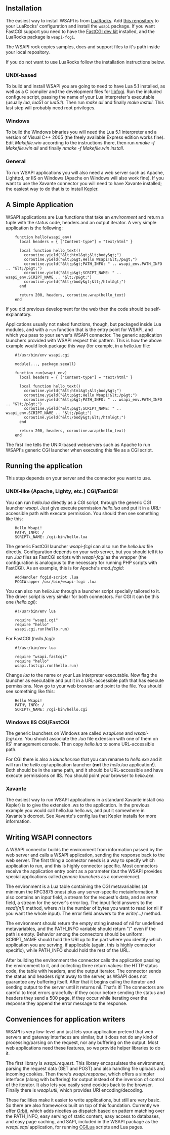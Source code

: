 ## Installation

The easiest way to install WSAPI is from [LuaRocks](http://luarocks.org). Add 
[this repository](http://www.lua.inf.puc-rio.br/~mascarenhas/rocks) to your
LuaRocks' configuration and install the `wsapi` package. If you want FastCGI
support you need to have the [FastCGI dev kit](http://www.fastcgi.com/#TheDevKit)
installed, and the LuaRocks package is `wsapi-fcgi`.

The WSAPI rock copies samples, docs and support files to it's path inside your
local repository.

If you do not want to use LuaRocks follow the installation instructions below.

### UNIX-based

To build and install WSAPI you are going to need to have Lua 5.1 installed,
as well as a C compiler and the development files for
[libfcgi](http://www.fastcgi.com/#TheDevKit).
Run the included configure script, passing the name of your Lua interpreter's executable
(usually *lua*, *lua51* or *lua5.1*). Then run *make all* and finally *make install*.
This last step will probably need root privileges.

### Windows

To build the Windows binaries you will need the Lua 5.1 interpreter and a version
of Visual C++ 2005 (the freely available Express edition works fine). Edit *Makefile.win*
according to the instructions there, then run *nmake -f Makefile.win all* and finally
*nmake -f Makefile.win install*.

### General

To run WSAPI applications you will also need a web server such as Apache, Lighttpd, or IIS on 
Windows (Apache on Windows will also work fine).
If you want to use the Xavante connector you will need to have Xavante installed; the
easiest way to do that is to install [Kepler](http://www.keplerproject.org).

## A Simple Application

WSAPI applications are Lua functions that take an *environment* and return
a tuple with the status code, headers and an output iterator. A very simple
application is the following:

        function hello(wsapi_env)
          local headers = { ["Content-type"] = "text/html" }
        
          local function hello_text()
            coroutine.yield("&lt;html&gt;&lt;body&gt;")
            coroutine.yield("&lt;p&gt;Hello Wsapi!&lt;/p&gt;")
            coroutine.yield("&lt;p&gt;PATH_INFO: " .. wsapi_env.PATH_INFO .. "&lt;/p&gt;")
            coroutine.yield("&lt;p&gt;SCRIPT_NAME: " .. wsapi_env.SCRIPT_NAME .. "&lt;/p&gt;")
            coroutine.yield("&lt;/body&gt;&lt;/html&gt;")
          end
        
          return 200, headers, coroutine.wrap(hello_text)
        end
     
If you did previous development for the web then the code should be self-explanatory.

Applications usually not naked functions, though, but packaged inside Lua modules, and
with a `run` function that is the entry point for WSAPI, and which you pass to your
server's WSAPI connector. The generic application launchers provided with WSAPI respect
this pattern. This is how the above example would look package this way (for example,
in a *hello.lua* file:

        #!/usr/bin/env wsapi.cgi
        
        module(..., package.seeall)

        function run(wsapi_env)
          local headers = { ["Content-type"] = "text/html" }
        
          local function hello_text()
            coroutine.yield("&lt;html&gt;&lt;body&gt;")
            coroutine.yield("&lt;p&gt;Hello Wsapi!&lt;/p&gt;")
            coroutine.yield("&lt;p&gt;PATH_INFO: " .. wsapi_env.PATH_INFO .. "&lt;/p&gt;")
            coroutine.yield("&lt;p&gt;SCRIPT_NAME: " .. wsapi_env.SCRIPT_NAME .. "&lt;/p&gt;")
            coroutine.yield("&lt;/body&gt;&lt;/html&gt;")
          end
        
          return 200, headers, coroutine.wrap(hello_text)
        end

The first line tells the UNIX-based webservers such as Apache to run WSAPI's
generic CGI launcher when executing this file as a CGI script.

## Running the application

This step depends on your server and the connector you want to use.

### UNIX-like (Apache, Lighty, etc.) CGI/FastCGI

You can run *hello.lua* directly as a CGI script, through the generic CGI launcher
*wsapi*. Just give execute permission *hello.lua* and put it in a URL-accessible path with
execute permission. You should then see something like this:

        Hello Wsapi!
        PATH\_INFO: /
        SCRIPT\_NAME: /cgi-bin/hello.lua

The generic FastCGI launcher *wsapi-fcgi* can also run the *hello.lua* file
directly. Configuration depends on your web server, but you should tell it to run
*.lua* files as FastCGI scripts with *wsapi-fcgi* as the wrapper (the configuration
is analogous to the necessary for running PHP scripts with FastCGI). As an example,
this is for Apache's *mod_fcgid*:

        AddHandler fcgid-script .lua
        FCGIWrapper /usr/bin/wsapi-fcgi .lua

You can also run *hello.lua* through a launcher script specially tailored to it. The driver
script is very similar for both connectors. For CGI it can be this one (*hello.cgi*):

        #!/usr/bin/env lua

        require "wsapi.cgi"
        require "hello"
        wsapi.cgi.run(hello.run)

For FastCGI (*hello.fcgi*):

        #!/usr/bin/env lua

        require "wsapi.fastcgi"
        require "hello"
        wsapi.fastcgi.run(hello.run)

Change *lua* to the name or your Lua interpreter executable. Now flag the launcher as 
executable and put
it in a URL-accessible path that has execute permissions. Now go to your web
browser and point to the file. You should see something like this:

        Hello Wsapi!
        PATH\_INFO: /
        SCRIPT\_NAME: /cgi-bin/hello.cgi

### Windows IIS CGI/FastCGI

The generic launchers on Windows are called *wsapi.exe* and *wsapi-fcgi.exe*. You
should associate the *.lua* file extension with one of them on IIS' management console.
Then copy *hello.lua* to some URL-accessible path.

For CGI there is also a *launcher.exe* that you can rename to *hello.exe* and it
will run the *hello.cgi* application launcher (**not** the *hello.lua* application!).
Both should be in the same path, and it should be URL-accessible and have execute
permissions on IIS. You should point your browser to *hello.exe*.

### Xavante

The easiest way to run WSAPI applications in a standard Xavante install (via Kepler)
is to give the extension .ws to the application. In the previous example you would
call hello.lua hello.ws, and put it somewhere in Xavante's docroot. See Xavante's
config.lua that Kepler installs for more information.

## Writing WSAPI connectors

A WSAPI connector builds the environment from information passed by the web server
and calls a WSAPI application, sending
the response back to the web server. The first thing a connector needs is a way to
specify which application to run, and this is highly connector specific. Most
connectors receive the application entry point as a parameter (but the WSAPI
provides special applications called *generic launchers* as a convenience).

The environment is a Lua table containing the CGI metavariables (at minimum
the RFC3875 ones) plus any server-specific metainformation. It also contains
an *input* field, a stream for the request's data, and an *error* field,
a stream for the server's error log. The input field answers to the *read([n])*
method, where *n* is the number of bytes you want to read (or nil if you want
the whole input). The error field answers to the *write(...)* method.

The environment should return the empty string instead of nil for undefined
metavariables, and the PATH\_INFO variable should return "/" even if the path
is empty. Behavior among the connectors should be uniform: SCRIPT\_NAME should
hold the URI up to the part where you identify which application you are serving,
if applicable (again, this is highly connector specific), while PATH\_INFO
should hold the rest of the URL.

After building the environment the connector calls the application passing the environment
to it, and collecting three return values: the HTTP status code, the table with headers, and
the output iterator. The connector sends the status and headers right away to the server,
as WSAPI does not guarantee any buffering itself. After that it begins callng the iterator
and sending output to the server until it returns nil. That's it! The connectors are careful
to treat errors gracefully: if they occur before sending the status and headers they send a
500 page, if they occur while iterating over the response they append the error message
to the response.

## Conveniences for application writers

WSAPI is very low-level and just lets your application pretend that web servers
and gateway interfaces are similar, but it does not do any kind of processing/parsing
on the request, nor any buffering on the output. Most web applications need these
features, so we provide helper libraries to do it.

The first library is *wsapi.request*. This library encapsulates the environment,
parsing the request data (GET and POST) and also handling file uploads and incoming
cookies. Then there's *wsapi.response*, which offers a simpler interface (along with
buffering) for output instead of the inversion of control of the iterator. It also
lets you easily send cookies back to the browser. Finally there is *wsapi.util*,
which provides URI encoding/decoding.

These facilities make it easier to write applications, but still are very basic.
So there are also frameworks built on top of this foundation. Currently we offer
[Orbit](http://orbit.luaforge.net), which adds niceties as dispatch based on
pattern matching over the PATH\_INFO, easy serving of static content, easy access
to databases, and easy page caching, and SAPI, included in the WSAPI package as the
*wsapi.sapi* application, for running [CGILua](http://www.keplerproject.org/cgilua/)
scripts and Lua pages.

